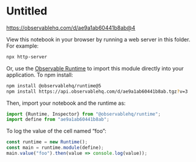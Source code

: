 # Untitled

https://observablehq.com/d/ae9a1ab60441b8ab@4

View this notebook in your browser by running a web server in this folder. For
example:

~~~sh
npx http-server
~~~

Or, use the [Observable Runtime](https://github.com/observablehq/runtime) to
import this module directly into your application. To npm install:

~~~sh
npm install @observablehq/runtime@5
npm install https://api.observablehq.com/d/ae9a1ab60441b8ab.tgz?v=3
~~~

Then, import your notebook and the runtime as:

~~~js
import {Runtime, Inspector} from "@observablehq/runtime";
import define from "ae9a1ab60441b8ab";
~~~

To log the value of the cell named “foo”:

~~~js
const runtime = new Runtime();
const main = runtime.module(define);
main.value("foo").then(value => console.log(value));
~~~
